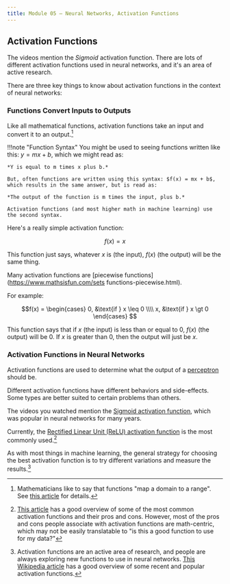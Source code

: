 ```yaml
---
title: Module 05 — Neural Networks, Activation Functions
---
```


## Activation Functions

The videos mention the _Sigmoid_ activation function. There are lots of different activation functions used in neural networks, and it's an area of active research. 

There are three key things to know about activation functions in the context of neural networks:

### Functions Convert Inputs to Outputs
Like all mathematical functions, activation functions take an input and convert it to an output.[^1]

!!!note "Function Syntax"
	You might be used to seeing functions written like this: $y = mx + b$, which we might read as:

	*Y is equal to m times x plus b.*

	But, often functions are written using this syntax: $f(x) = mx + b$, which results in the same answer, but is read as:

	*The output of the function is m times the input, plus b.*

	Activation functions (and most higher math in machine learning) use the second syntax.

Here's a really simple activation function:

$$f(x) = x$$

This function just says, whatever $x$ is (the input), $f(x)$ (the output) will be the same thing.

Many activation functions are [piecewise functions](https://www.mathsisfun.com/sets functions-piecewise.html). 

For example:

$$f(x) = \begin{cases} 
						0, &\text{if } x \leq 0 \\\\
						x, &\text{if } x \gt 0 
					\end{cases} $$

This function says that if $x$ (the input) is less than or equal to 0, $f(x)$ (the output) will be 0. If $x$ is greater than 0, then the output will just be $x$.

### Activation Functions in Neural Networks

Activation functions are used to determine what the output of a [perceptron](https://developers.google.com/machine-learning/glossary#perceptron) should be.

Different activation functions have different behaviors and side-effects. Some types are better suited to certain problems than others. 

The videos you watched mention the [Sigmoid activation function](https://developers.google.com/machine-learning/glossary#sigmoid_function), which was popular in neural networks for many years.

Currently, the [Rectified Linear Unit (ReLU) activation function](https://developers.google.com/machine-learning/glossary#ReLU) is the most commonly used.[^2]

As with most things in machine learning, the general strategy for choosing the best activation function is to try different variations and measure the results.[^3]


[^1]: Mathematicians like to say that functions "map a domain to a range". See [this article](https://www.mathsisfun.com/sets/domain-range-codomain.html) for details.

[^2]: [This article](https://missinglink.ai/guides/neural-network-concepts/7-types-neural-network-activation-functions-right/) has a good overview of some of the most common activation functions and their pros and cons. However, most of the pros and cons people associate with activation functions are math-centric, which may not be easily translatable to "is this a good function to use for my data?" 

[^3]: Activation functions are an active area of research, and people are always exploring new functions to use in neural networks. [This Wikipedia article](https://en.wikipedia.org/wiki/Activation_function#Comparison_of_activation_functions) has a good overview of some recent and popular activation functions.